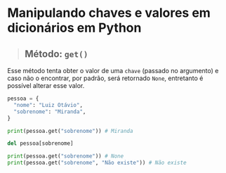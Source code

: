 # Manipulando chaves e valores em dicionários em Python

> ## **Método: `get()`**

Esse método tenta obter o valor de uma `chave` (passado no argumento) e caso não o encontrar, por padrão, será retornado `None`, entretanto é possível alterar esse valor.

```python
pessoa = {
  "nome": "Luiz Otávio",
  "sobrenome": "Miranda",
}

print(pessoa.get("sobrenome")) # Miranda

del pessoa[sobrenome]

print(pessoa.get("sobrenome")) # None
print(pessoa.get("sobrenome", "Não existe")) # Não existe
```